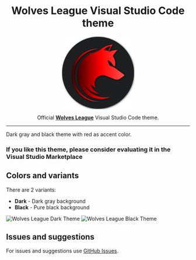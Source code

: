 <h1 align="center">Wolves League Visual Studio Code theme</h1>

<p align="center">
  <img src="./images/wolves-league-logo.png" width="200" align="center">
</p>
<p align="center">Official <strong><a href="https://github.com/WolvesLeague">Wolves League</a></strong> Visual Studio Code theme.</p>

---

Dark gray and black theme with red as accent color.

### **If you like this theme, please consider evaluating it in the Visual Studio Marketplace**

## Colors and variants

There are 2 variants:

- **Dark** - Dark gray background
- **Black** - Pure black background

![Wolves League Dark Theme](https://raw.githubusercontent.com/WolvesLeague/wolves-league-vscode-theme/main/images/wolves-league-dark-screenshot.png)
![Wolves League Black Theme](https://raw.githubusercontent.com/WolvesLeague/wolves-league-vscode-theme/main/images/wolves-league-black-screenshot.png)

## Issues and suggestions

For issues and suggestions use [GitHub Issues](https://github.com/WolvesLeague/wolves-league-vscode-theme/issues).
